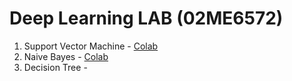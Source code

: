 # Deep Learning LAB (02ME6572)

1. Support Vector Machine - [Colab](https://github.com/hxri/Deep-Learning-Lab/blob/main/Experiment_1_SVC.ipynb)
2. Naive Bayes - [Colab](https://github.com/hxri/Deep-Learning-Lab/blob/main/Experiment_2_Naive_Bayes.ipynb)
3. Decision Tree - 
